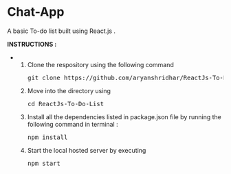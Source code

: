 # Chat-App

A basic To-do list built using React.js .

<strong>INSTRUCTIONS : </strong>
<ul>
<li>
<ol>
<li>Clone the respository using the following command <pre>git clone https://github.com/aryanshridhar/ReactJs-To-Do-List.git</pre></li>
<li>Move into the directory using <pre>cd ReactJs-To-Do-List</pre></li>
<li>Install all the dependencies listed in package.json file by running the following command in terminal : <pre>npm install</pre></li>
<li>Start the local hosted server by executing <pre>npm start</pre></li>
</ol>
</li>
</ul>
<br>

